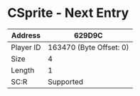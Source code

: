 #  CSprite - Next Entry
Address   | 629D9C
----------|-------------
Player ID | 163470 (Byte Offset: 0)
Size 	  | 4
Length 	  | 1
SC:R      | Supported


